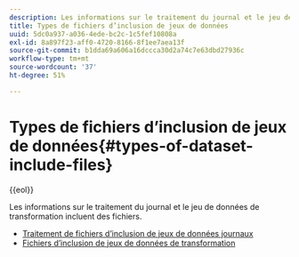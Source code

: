 ```yaml
---
description: Les informations sur le traitement du journal et le jeu de données de transformation incluent des fichiers.
title: Types de fichiers d’inclusion de jeux de données
uuid: 5dc0a937-a036-4ede-bc2c-1c5fef10808a
exl-id: 8a897f23-aff0-4720-8166-8f1ee7aea13f
source-git-commit: b1dda69a606a16dccca30d2a74c7e63dbd27936c
workflow-type: tm+mt
source-wordcount: '37'
ht-degree: 51%

---
```


# Types de fichiers d’inclusion de jeux de données{#types-of-dataset-include-files}

{{eol}}

Les informations sur le traitement du journal et le jeu de données de transformation incluent des fichiers.

* [Traitement de fichiers d’inclusion de jeux de données journaux](../../../../home/c-dataset-const-proc/c-dataset-inc-files/c-types-dataset-inc-files/c-log-proc-dataset-inc-files/c-log-proc-dataset-inc-files.md#concept-999475a22519432e98844622ca95b6ab)
* [Fichiers d’inclusion de jeux de données de transformation](../../../../home/c-dataset-const-proc/c-dataset-inc-files/c-types-dataset-inc-files/c-trans-dataset-inc-files.md#concept-c64aa78ed9ce40b8a0f4932c82ff5ace)

